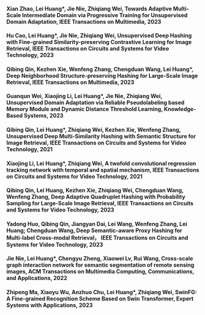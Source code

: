 #### Xian Zhao, Lei Huang*, Jie Nie, Zhiqiang Wei, Towards Adaptive Multi-Scale Intermediate Domain via Progressive Training for Unsupervised Domain Adaptation, IEEE Transactions on Multimedia,  2023
#### Hu Cao, Lei Huang*, Jie Nie, Zhiqiang Wei, Unsupervised Deep Hashing with Fine-grained Similarity-preserving Contrastive Learning for Image Retrieval,  IEEE Transactions on Circuits and Systems for Video Technology, 2023
#### Qibing Qin, Kezhen Xie, Wenfeng Zhang, Chengduan Wang, Lei Huang*, Deep Neighborhood Structure-preserving Hashing for Large-Scale Image Retrieval,  IEEE Transactions on Multimedia, 2023
#### Guanqun Wei, Xiaojing Li, Lei Huang*, Jie Nie, Zhiqiang Wei, Unsupervised Domain Adaptation via Reliable Pseudolabeling based Memory Module and Dynamic Distance Threshold Learning, Knowledge-Based Systems,  2023
#### Qibing Qin, Lei Huang*, Zhiqiang Wei, Kezhen Xie, Wenfeng Zhang, Unsupervised Deep Multi-Similarity Hashing with Semantic Structure for Image Retrieval, IEEE Transactions on Circuits and Systems for Video Technology, 2021
#### Xiaojing Li, Lei Huang*, Zhiqiang Wei, A twofold convolutional regression tracking network with temporal and spatial mechanism,  IEEE Transactions on Circuits and Systems for Video Technology,  2021
#### Qibing Qin, Lei Huang, Kezhen Xie, Zhiqiang Wei, Chengduan Wang, Wenfeng Zhang, Deep Adaptive Quadruplet Hashing with Probability Sampling for Large-Scale Image Retrieval, IEEE Transactions on Circuits and Systems for Video Technology, 2023
#### Yadong Huo, Qibing Qin, Jiangyan Dai, Lei Wang, Wenfeng Zhang, Lei Huang; Chengduan Wang, Deep Semantic-aware Proxy Hashing for Multi-label Cross-modal Retrieval， IEEE Transactions on Circuits and Systems for Video Technology, 2023
#### Jie Nie, Lei Huang*, Chengyu Zheng, Xiaowei Lv, Rui Wang, Cross-scale graph interaction network for semantic segmentation of remote sensing images, ACM Transactions on Multimedia Computing, Communications, and Applications, 2022
#### Zhipeng Ma, Xiaoyu Wu, Anzhuo Chu, Lei Huang*, Zhiqiang Wei, SwinFG: A Fine-grained Recognition Scheme Based on Swin Transformer, Expert Systems with Applications, 2023

<!--
**huanglab-research/huanglab-research** is a ✨ _special_ ✨ repository because its `README.md` (this file) appears on your GitHub profile.

Here are some ideas to get you started:

- 🔭 I’m currently working on ...
- 🌱 I’m currently learning ...
- 👯 I’m looking to collaborate on ...
- 🤔 I’m looking for help with ...
- 💬 Ask me about ...
- 📫 How to reach me: ...
- 😄 Pronouns: ...
- ⚡ Fun fact: ...
-->
